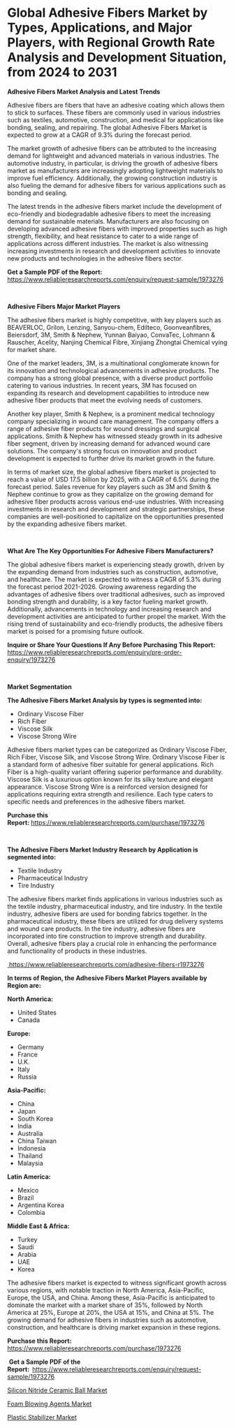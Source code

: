 <p><h1>Global Adhesive Fibers Market by Types, Applications, and Major Players, with Regional Growth Rate Analysis and Development Situation, from 2024 to 2031</h1></p><p><strong>Adhesive Fibers Market Analysis and Latest Trends</strong></p>
<p><p>Adhesive fibers are fibers that have an adhesive coating which allows them to stick to surfaces. These fibers are commonly used in various industries such as textiles, automotive, construction, and medical for applications like bonding, sealing, and repairing. The global Adhesive Fibers Market is expected to grow at a CAGR of 9.3% during the forecast period.</p><p>The market growth of adhesive fibers can be attributed to the increasing demand for lightweight and advanced materials in various industries. The automotive industry, in particular, is driving the growth of adhesive fibers market as manufacturers are increasingly adopting lightweight materials to improve fuel efficiency. Additionally, the growing construction industry is also fueling the demand for adhesive fibers for various applications such as bonding and sealing.</p><p>The latest trends in the adhesive fibers market include the development of eco-friendly and biodegradable adhesive fibers to meet the increasing demand for sustainable materials. Manufacturers are also focusing on developing advanced adhesive fibers with improved properties such as high strength, flexibility, and heat resistance to cater to a wide range of applications across different industries. The market is also witnessing increasing investments in research and development activities to innovate new products and technologies in the adhesive fibers sector.</p></p>
<p><strong>Get a Sample PDF of the Report:&nbsp;</strong> <a href="https://www.reliableresearchreports.com/enquiry/request-sample/1973276">https://www.reliableresearchreports.com/enquiry/request-sample/1973276</a></p>
<p>&nbsp;</p>
<p><strong>Adhesive Fibers Major Market Players</strong></p>
<p><p>The adhesive fibers market is highly competitive, with key players such as BEAVERLOC, Grilon, Lenzing, Sanyou-chem, Edilteco, Goonveanfibres, Beiersdorf, 3M, Smith & Nephew, Yunnan Baiyao, ConvaTec, Lohmann & Rauscher, Acelity, Nanjing Chemical Fibre, Xinjiang Zhongtai Chemical vying for market share. </p><p>One of the market leaders, 3M, is a multinational conglomerate known for its innovation and technological advancements in adhesive products. The company has a strong global presence, with a diverse product portfolio catering to various industries. In recent years, 3M has focused on expanding its research and development capabilities to introduce new adhesive fiber products that meet the evolving needs of customers.</p><p>Another key player, Smith & Nephew, is a prominent medical technology company specializing in wound care management. The company offers a range of adhesive fiber products for wound dressings and surgical applications. Smith & Nephew has witnessed steady growth in its adhesive fiber segment, driven by increasing demand for advanced wound care solutions. The company's strong focus on innovation and product development is expected to further drive its market growth in the future.</p><p>In terms of market size, the global adhesive fibers market is projected to reach a value of USD 17.5 billion by 2025, with a CAGR of 6.5% during the forecast period. Sales revenue for key players such as 3M and Smith & Nephew continue to grow as they capitalize on the growing demand for adhesive fiber products across various end-use industries. With increasing investments in research and development and strategic partnerships, these companies are well-positioned to capitalize on the opportunities presented by the expanding adhesive fibers market.</p></p>
<p>&nbsp;</p>
<p><strong>What Are The Key Opportunities For Adhesive Fibers Manufacturers?</strong></p>
<p><p>The global adhesive fibers market is experiencing steady growth, driven by the expanding demand from industries such as construction, automotive, and healthcare. The market is expected to witness a CAGR of 5.3% during the forecast period 2021-2026. Growing awareness regarding the advantages of adhesive fibers over traditional adhesives, such as improved bonding strength and durability, is a key factor fueling market growth. Additionally, advancements in technology and increasing research and development activities are anticipated to further propel the market. With the rising trend of sustainability and eco-friendly products, the adhesive fibers market is poised for a promising future outlook.</p></p>
<p><strong>Inquire or Share Your Questions If Any Before Purchasing This Report:</strong> <a href="https://www.reliableresearchreports.com/enquiry/pre-order-enquiry/1973276">https://www.reliableresearchreports.com/enquiry/pre-order-enquiry/1973276</a></p>
<p>&nbsp;</p>
<p><strong>Market Segmentation</strong></p>
<p><strong>The Adhesive Fibers Market Analysis by types is segmented into:</strong></p>
<p><ul><li>Ordinary Viscose Fiber</li><li>Rich Fiber</li><li>Viscose Silk</li><li>Viscose Strong Wire</li></ul></p>
<p><p>Adhesive fibers market types can be categorized as Ordinary Viscose Fiber, Rich Fiber, Viscose Silk, and Viscose Strong Wire. Ordinary Viscose Fiber is a standard form of adhesive fiber suitable for general applications. Rich Fiber is a high-quality variant offering superior performance and durability. Viscose Silk is a luxurious option known for its silky texture and elegant appearance. Viscose Strong Wire is a reinforced version designed for applications requiring extra strength and resilience. Each type caters to specific needs and preferences in the adhesive fibers market.</p></p>
<p><strong>Purchase this Report:&nbsp;</strong><a href="https://www.reliableresearchreports.com/purchase/1973276">https://www.reliableresearchreports.com/purchase/1973276</a></p>
<p>&nbsp;</p>
<p><strong>The Adhesive Fibers Market Industry Research by Application is segmented into:</strong></p>
<p><ul><li>Textile Industry</li><li>Pharmaceutical Industry</li><li>Tire Industry</li></ul></p>
<p><p>The adhesive fibers market finds applications in various industries such as the textile industry, pharmaceutical industry, and tire industry. In the textile industry, adhesive fibers are used for bonding fabrics together. In the pharmaceutical industry, these fibers are utilized for drug delivery systems and wound care products. In the tire industry, adhesive fibers are incorporated into tire construction to improve strength and durability. Overall, adhesive fibers play a crucial role in enhancing the performance and functionality of products in these industries.</p></p>
<p><a href="https://www.reliableresearchreports.com/adhesive-fibers-r1973276">&nbsp;https://www.reliableresearchreports.com/adhesive-fibers-r1973276</a></p>
<p><strong>In terms of Region, the Adhesive Fibers Market Players available by Region are:</strong></p>
<p>
    <p> <strong> North America: </strong>
        <ul>
            <li>United States</li>
            <li>Canada</li>
        </ul>
        </p> 
    <p> <strong> Europe: </strong>
        <ul>
            <li>Germany</li>
            <li>France</li>
            <li>U.K.</li>
            <li>Italy</li>
            <li>Russia</li>
        </ul>
        </p> 
    <p> <strong> Asia-Pacific: </strong>
        <ul>
            <li>China</li>
            <li>Japan</li>
            <li>South Korea</li>
            <li>India</li>
            <li>Australia</li>
            <li>China Taiwan</li>
            <li>Indonesia</li>
            <li>Thailand</li>
            <li>Malaysia</li>
        </ul>
        </p> 
    <p> <strong> Latin America: </strong>
        <ul>
            <li>Mexico</li>
            <li>Brazil</li>
            <li>Argentina Korea</li>
            <li>Colombia</li>
        </ul>
        </p> 
    <p> <strong> Middle East & Africa: </strong>
        <ul>
            <li>Turkey</li>
            <li>Saudi</li>
            <li>Arabia</li>
            <li>UAE</li>
            <li>Korea</li>
        </ul>
    </p>
    </p>
<p><p>The adhesive fibers market is expected to witness significant growth across various regions, with notable traction in North America, Asia-Pacific, Europe, the USA, and China. Among these, Asia-Pacific is anticipated to dominate the market with a market share of 35%, followed by North America at 25%, Europe at 20%, the USA at 15%, and China at 5%. The growing demand for adhesive fibers in industries such as automotive, construction, and healthcare is driving market expansion in these regions.</p></p>
<p><strong>Purchase this Report: </strong><a href="https://www.reliableresearchreports.com/purchase/1973276">https://www.reliableresearchreports.com/purchase/1973276</a></p>
<p>&nbsp;<strong>Get a Sample PDF of the Report:&nbsp;&nbsp;</strong><a href="https://www.reliableresearchreports.com/enquiry/request-sample/1973276">https://www.reliableresearchreports.com/enquiry/request-sample/1973276</a></p>
<p><strong></strong></p>
<p><p><a href="https://medium.com/@belaayi865/global-silicon-nitride-ceramic-ball-market-size-and-market-trends-analysis-by-regional-outlook-4ca475f560ba">Silicon Nitride Ceramic Ball Market</a></p><p><a href="https://medium.com/@tiannaorton6767/foam-blowing-agents-market-investigation-industry-evolution-and-forecast-till-2031-64c1ec7730ed">Foam Blowing Agents Market</a></p><p><a href="https://medium.com/@jacobwilkins67/plastic-stabilizer-market-analysis-report-global-insights-by-region-type-heat-9076f20a4234">Plastic Stabilizer Market</a></p></p>